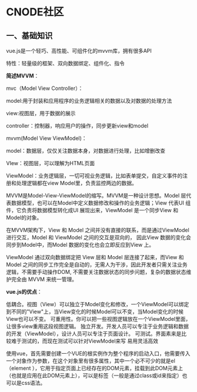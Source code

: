 # CNODE社区

## 一、基础知识

vue.js是一个轻巧、高性能、可组件化的mvvm库，拥有很多API

特性：轻量级的框架、双向数据绑定、组件化、指令

**简述MVVM**：

mvc（Model View Controller）：

model:用于封装和应用程序的业务逻辑相关的数据以及对数据的处理方法

view:视图层，用于数据的展示

controller：控制器，响应用户的操作，同步更新view和model

mvvm(Model View ViewModel)：

model：数据层，仅仅关注数据本身，对数据进行处理，比如增删改查

VIew：视图层，可以理解为HTML页面

ViewModel：业务逻辑层，一切可视业务逻辑，比如表单提交，自定义事件的注册和处理逻辑都在view Model里，负责监控两边的数据。

MVVM是Model-View-ViewModel的缩写。MVVM是一种设计思想。Model 层代表数据模型，也可以在Model中定义数据修改和操作的业务逻辑；View 代表UI 组件，它负责将数据模型转化成UI 展现出来，ViewModel 是一个同步View 和 Model的对象。

在MVVM架构下，View 和 Model 之间并没有直接的联系，而是通过ViewModel进行交互，Model 和 ViewModel 之间的交互是双向的， 因此View 数据的变化会同步到Model中，而Model 数据的变化也会立即反应到View 上。

ViewModel 通过双向数据绑定把 View 层和 Model 层连接了起来，而View 和 Model 之间的同步工作完全是自动的，无需人为干涉，因此开发者只需关注业务逻辑，不需要手动操作DOM, 不需要关注数据状态的同步问题，复杂的数据状态维护完全由 MVVM 来统一管理。



**vue.js的优点**：

低耦合。视图（View）可以独立于Model变化和修改，一个ViewModel可以绑定到不同的"View"上，当View变化的时候Model可以不变，当Model变化的时候View也可以不变。
可重用性。你可以把一些视图逻辑放在一个ViewModel里面，让很多view重用这段视图逻辑。
独立开发。开发人员可以专注于业务逻辑和数据的开发（ViewModel），设计人员可以专注于页面设计。
可测试。界面素来是比较难于测试的，而现在测试可以针对ViewModel来写
易用灵活高效



使用vue，首先需要创建一个VUE的根实例作为整个程序的启动入口，他需要传入一个对象作为参数，在这个对象里有很多属性，其中一个必不可少的就是el（element ），它用于指定页面上已经存在的DOM元素，挂载到此DOM元素上（也就是应用在此DOM元素上），可以是标签（一般是通过class或id来指定）也可以是css语法。

